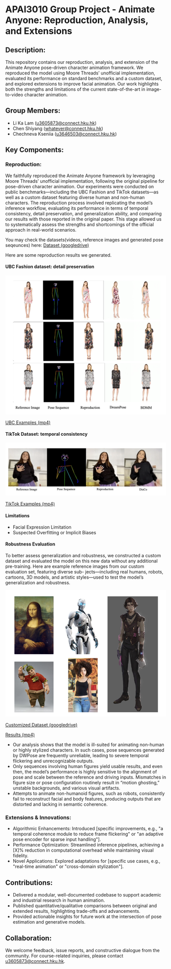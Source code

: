 # APAI3010 Group Project - Animate Anyone: Reproduction, Analysis, and Extensions

## Description:
This repository contains our reproduction, analysis, and extension of the Animate Anyone pose-driven character animation framework. We reproduced the model using Moore Threads’ unofficial implementation, evaluated its performance on standard benchmarks and a custom dataset, and explored extensions to improve facial animation. Our work highlights both the strengths and limitations of the current state-of-the-art in image-to-video character animation.

## Group Members:
- Li Ka Lam (u3605873@connect.hku.hk)
- Chen Shiyang (whatever@connect.hku.hk)
- Chechneva Kseniia (u3646503@connect.hku.hk)
  
## Key Components:

### Reproduction:

We faithfully reproduced the Animate Anyone framework by leveraging Moore Threads’ unofficial implementation, following the original pipeline for pose-driven character animation. Our experiments were conducted on public benchmarks—including the UBC Fashion and TikTok datasets—as well as a custom dataset featuring diverse human and non-human characters. The reproduction process involved replicating the model’s inference workflow, evaluating its performance in terms of temporal consistency, detail preservation, and generalization ability, and comparing our results with those reported in the original paper. This stage allowed us to systematically assess the strengths and shortcomings of the official approach in real-world scenarios.

You may check the datasets(videos, reference images and generated pose seqeunces) here: [Dataset (googledrive)](https://drive.google.com/drive/folders/1vCCnIUjNr7X9uojeLuJJ0cZKdxO32Kq2?usp=drive_link)

Here are some reproduction results we generated.

#### UBC Fashion dataset: detail preservation 

![UBC Examples (png)](https://github.com/Shannon-whatever/Animate-Anyone-1-Group-project/blob/main/Figures/UBC_fashion_comparison.png)

[UBC Examples (mp4)](https://github.com/Shannon-whatever/Animate-Anyone-1-Group-project/tree/main/demos/ubc)

#### TikTok Dataset: temporal consistency

![TikTok Examples (png)](https://github.com/Shannon-whatever/Animate-Anyone-1-Group-project/blob/main/Figures/TikTok_comparison.png)

[TikTok Examples (mp4)](https://github.com/Shannon-whatever/Animate-Anyone-1-Group-project/tree/main/demos/tiktok)

#### Limitations

- Facial Expression Limitation
- Suspected Overfitting or Implicit Biases

#### Robustness Evaluation

To better assess generalization and robustness, we constructed a custom dataset and evaluated the model on this new data without any additional pre-training.
Here are example reference images from our custom evaluation set, featuring diverse sub- jects—including real humans, robots, cartoons, 3D models, and artistic styles—used to test the model’s generalization and robustness.

![Customized Dataset Summary (png)](https://github.com/Shannon-whatever/Animate-Anyone-1-Group-project/blob/main/Figures/Appendix_2/ref_img_summary.png)

[Customized Dataset (googledrive)](https://drive.google.com/drive/folders/1D1ZS7Mx8JDG0yUh_7au0quZRPT5DtUSv?usp=drive_link)

[Results (mp4)](https://github.com/Shannon-whatever/Animate-Anyone-1-Group-project/tree/main/demos/Customised%20dataset)

- Our analysis shows that the model is ill-suited for animating non-human or highly stylized characters. In such cases, pose sequences generated by DWPose are frequently unreliable, leading to severe temporal flickering and unrecognizable outputs.
- Only sequences involving human figures yield usable results, and even then, the model’s performance is highly sensitive to the alignment of pose and scale between the reference and driving inputs. Mismatches in figure size or pose configuration routinely result in “motion ghosting,” unstable backgrounds, and various visual artifacts.
- Attempts to animate non-humanoid figures, such as robots, consistently fail to reconstruct facial and body features, producing outputs that are distorted and lacking in semantic coherence.

### Extensions & Innovations:

- Algorithmic Enhancements: Introduced [specific improvements, e.g., "a temporal coherence module to reduce frame flickering" or "an adaptive pose encoder for sparse input handling"].
- Performance Optimization: Streamlined inference pipelines, achieving a [X]% reduction in computational overhead while maintaining visual fidelity.
- Novel Applications: Explored adaptations for [specific use cases, e.g., "real-time animation" or "cross-domain stylization"].

## Contributions:

- Delivered a modular, well-documented codebase to support academic and industrial research in human animation.
- Published quantitative/qualitative comparisons between original and extended results, highlighting trade-offs and advancements.
- Provided actionable insights for future work at the intersection of pose estimation and generative models.

## Collaboration:
We welcome feedback, issue reports, and constructive dialogue from the community. For course-related inquiries, please contact u3605873@connect.hku.hk.

